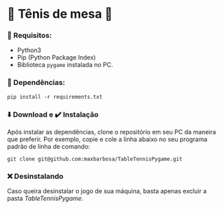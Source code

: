 # 🏓 Tênis de mesa 🏓

### 📜 Requisitos:
* Python3
* Pip (Python Package Index)
* Biblioteca `pygame` instalada no PC.

### 📝 Dependências:
    pip install -r requirements.txt
    
### ⬇️ Download e ✔️ Instalação
Após instalar as dependências, clone o repositório em seu PC da maneira que preferir. Por exemplo, copie e cole a linha abaixo no seu programa padrão de linha de comando:
    
    git clone git@github.com:maxbarbosa/TableTennisPygame.git
   
### ❌ Desinstalando
Caso queira desinstalar o jogo de sua máquina, basta apenas excluir a pasta *TableTennisPygame*.
